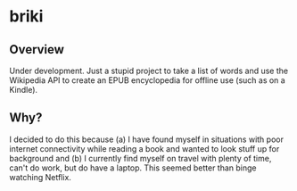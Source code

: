 # briki

## Overview
Under development. Just a stupid project to take a list of words and use the Wikipedia API to create an EPUB encyclopedia for offline use (such as on a Kindle).

## Why?
I decided to do this because (a) I have found myself in situations with poor internet connectivity while reading a book and wanted to look stuff up for background and (b) I currently find myself on travel with plenty of time, can't do work, but do have a laptop. This seemed better than binge watching Netflix.
